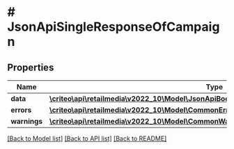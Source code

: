 # # JsonApiSingleResponseOfCampaign

## Properties

Name | Type | Description | Notes
------------ | ------------- | ------------- | -------------
**data** | [**\criteo\api\retailmedia\v2022_10\Model\JsonApiBodyWithIdOfInt64AndCampaignAndCampaign**](JsonApiBodyWithIdOfInt64AndCampaignAndCampaign.md) |  |
**errors** | [**\criteo\api\retailmedia\v2022_10\Model\CommonError[]**](CommonError.md) |  | [optional]
**warnings** | [**\criteo\api\retailmedia\v2022_10\Model\CommonWarning[]**](CommonWarning.md) |  | [optional]

[[Back to Model list]](../../README.md#models) [[Back to API list]](../../README.md#endpoints) [[Back to README]](../../README.md)
